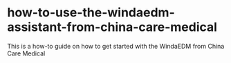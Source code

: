 # how-to-use-the-windaedm-assistant-from-china-care-medical
This is a how-to guide on how to get started with the WindaEDM from China Care Medical
